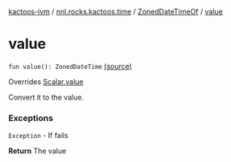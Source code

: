 [kactoos-jvm](../../index.md) / [nnl.rocks.kactoos.time](../index.md) / [ZonedDateTimeOf](index.md) / [value](.)

# value

`fun value(): ZonedDateTime` [(source)](https://github.com/neonailol/kactoos/blob/master/kactoos-jvm/src/main/kotlin/nnl/rocks/kactoos/time/ZonedDateTimeOf.kt#L60)

Overrides [Scalar.value](../../nnl.rocks.kactoos/-scalar/value.md)

Convert it to the value.

### Exceptions

`Exception` - If fails

**Return**
The value

